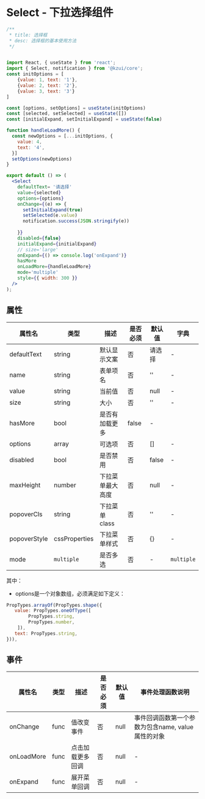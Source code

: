 # Select - 下拉选择组件

```jsx
/**
 * title: 选择框
 * desc: 选择框的基本使用方法
 */


import React, { useState } from 'react';
import { Select, notification } from '@kzui/core';
const initOptions = [
	{value: 1, text: '1'},
	{value: 2, text: '2'},
	{value: 3, text: '3'}
]

const [options, setOptions] = useState(initOptions)
const [selected, setSelected] = useState([])
const [initialExpand, setInitialExpand] = useState(false)

function handleLoadMore() {
  const newOptions = [...initOptions, {
    value: 4,
    text: '4',
  }]
  setOptions(newOptions)
}

export default () => (
  <Select 
    defaultText= '请选择'
    value={selected}
    options={options}
    onChange={(e) => {
      setInitialExpand(true)
      setSelected(e.value)
      notification.success(JSON.stringify(e))
      
    }}
    disabled={false}
    initialExpand={initialExpand}
    // size='large'
    onExpand={() => console.log('onExpand')}
    hasMore
    onLoadMore={handleLoadMore}
    mode='multiple'
    style={{ width: 300 }}
  />
);
```

## 属性

属性名 | 类型 | 描述 | 是否必须 | 默认值 | 字典 |  
------- | ------- | ------- | ------- | ------- | ------- |
defaultText | string | 默认显示文案 | 否 | 请选择 | - |
name | string | 表单项名 | 否 | '' | - |
value | string | 当前值 | 否 | null | - |
size | string | 大小 | 否 | '' | - |
hasMore | bool | 是否有加载更多 | false | - |
options | array | 可选项 | 否 | [] | - |
disabled | bool | 是否禁用 | 否 | false | - |
maxHeight | number | 下拉菜单最大高度 | 否 | null | - |
popoverCls | string | 下拉菜单 class | 否 | '' | - |
popoverStyle | cssProperties | 下拉菜单样式 | 否 | {} | - |
mode | `multiple` |  是否多选  | 否 | - | `multiple` |

其中：
* options是一个对象数组，必须满足如下定义：
```js
PropTypes.arrayOf(PropTypes.shape({
   value: PropTypes.oneOfType([
	    PropTypes.string,
	    PropTypes.number,
	]),
   text: PropTypes.string,
})),
```

## 事件
属性名 | 类型 | 描述 | 是否必须 | 默认值 | 事件处理函数说明 |  
------- | ------- | ------- | ------- | ------- | ------- |
onChange | func | 值改变事件 | 否 | null | 事件回调函数第一个参数为包含name, value 属性的对象 |
onLoadMore | func | 点击加载更多回调 | 否 | null | - |
onExpand | func | 展开菜单回调 | 否 | null | - |


